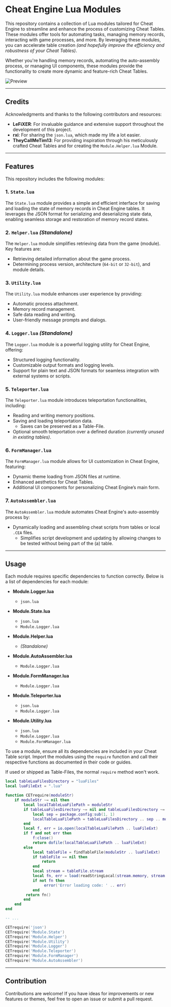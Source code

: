 # Cheat Engine Lua Modules

This repository contains a collection of Lua modules tailored for Cheat Engine to streamline and enhance the process of customizing Cheat Tables. These modules offer tools for automating tasks, managing memory records, interacting with game processes, and more. By leveraging these modules, you can accelerate table creation *(and hopefully improve the efficiency and robustness of your Cheat Tables)*.

Whether you're handling memory records, automating the auto-assembly process, or managing UI components, these modules provide the functionality to create more dynamic and feature-rich Cheat Tables.

![Preview](https://lowlevel.me/uploads/default/original/1X/b0d626ddea072d9171fb7f79588d5a71e4b91110.png)

---

## Credits
Acknowledgments and thanks to the following contributors and resources:

- **LeFiXER**: For invaluable guidance and extensive support throughout the development of this project.
- **rxi**: For sharing the `json.lua`, which made my life a lot easier.
- **TheyCallMeTim13**: For providing inspiration through his meticulously crafted Cheat Tables and for creating the `Module.Helper.lua` Module.

---

## Features
This repository includes the following modules:

### 1. `State.lua`
The `State.lua` module provides a simple and efficient interface for saving and loading the state of memory records in Cheat Engine tables. It leverages the JSON format for serializing and deserializing state data, enabling seamless storage and restoration of memory record states.

### 2. `Helper.lua` *(Standalone)*
The `Helper.lua` module simplifies retrieving data from the game (module). Key features are:

- Retrieving detailed information about the game process.
- Determining process version, architecture (`64-bit` or `32-bit`), and module details.

### 3. `Utility.lua`
The `Utility.lua` module enhances user experience by providing:

- Automatic process attachment.
- Memory record management.
- Safe data reading and writing.
- User-friendly message prompts and dialogs.

### 4. `Logger.lua` *(Standalone)*
The `Logger.lua` module is a powerful logging utility for Cheat Engine, offering:

- Structured logging functionality.
- Customizable output formats and logging levels.
- Support for plain text and JSON formats for seamless integration with external systems or scripts.

### 5. `Teleporter.lua`
The `Teleporter.lua` module introduces teleportation functionalities, including:

- Reading and writing memory positions.
- Saving and loading teleportation data.
  - Saves can be preserved as a Table-File.
- Optional smooth teleportation over a defined duration *(currently unused in existing tables)*.

### 6. `FormManager.lua`
The `FormManager.lua` module allows for UI customization in Cheat Engine, featuring:

- Dynamic theme loading from JSON files at runtime.
- Enhanced aesthetics for Cheat Tables.
- Additional UI components for personalizing Cheat Engine’s main form.

### 7. `AutoAssembler.lua`
The `AutoAssembler.lua` module automates Cheat Engine's auto-assembly process by:

- Dynamically loading and assembling cheat scripts from tables or local `.CEA` files.
  - Simplifies script development and updating by allowing changes to be tested without being part of the (a) table.

---

## Usage
Each module requires specific dependencies to function correctly. Below is a list of dependencies for each module:

- **Module.Logger.lua**
  - `json.lua`

- **Module.State.lua**
  - `json.lua`
  - `Module.Logger.lua`

- **Module.Helper.lua**
  - *(Standalone)*

- **Module.AutoAssembler.lua**
  - `Module.Logger.lua`

- **Module.FormManager.lua**
  - `Module.Logger.lua`

- **Module.Teleporter.lua**
  - `json.lua`
  - `Module.Logger.lua`

- **Module.Utility.lua**
  - `json.lua`
  - `Module.Logger.lua`
  - `Module.FormManager.lua`

To use a module, ensure all its dependencies are included in your Cheat Table script. Import the modules using the `require` function and call their respective functions as documented in their code or guides.

If used or shipped as Table-Files, the normal `require` method won't work.
```lua
local tableLuaFilesDirectory = "luaFiles"
local luaFileExt = ".lua"

function CETrequire(moduleStr)
    if moduleStr ~= nil then
        local localTableLuaFilePath = moduleStr
        if tableLuaFilesDirectory ~= nil and tableLuaFilesDirectory ~= "" then
            local sep = package.config:sub(1, 1)
            localTableLuaFilePath = tableLuaFilesDirectory .. sep .. moduleStr
        end
        local f, err = io.open(localTableLuaFilePath .. luaFileExt)
        if f and not err then
            f:close()
            return dofile(localTableLuaFilePath .. luaFileExt)
        else
            local tableFile = findTableFile(moduleStr .. luaFileExt)
            if tableFile == nil then
                return
            end
            local stream = tableFile.stream
            local fn, err = load(readStringLocal(stream.memory, stream.size))
            if not fn then
                 error('Error loading code: ' .. err)
            end
         return fn()
        end
    end
end

-- ...

CETrequire('json')
CETrequire('Module.State')
CETrequire('Module.Helper')
CETrequire('Module.Utility')
CETrequire('Module.Logger')
CETrequire('Module.Teleporter')
CETrequire('Module.FormManager')
CETrequire('Module.AutoAssembler')
```

---

## Contribution
Contributions are welcome! If you have ideas for improvements or new features or themes, feel free to open an issue or submit a pull request.
